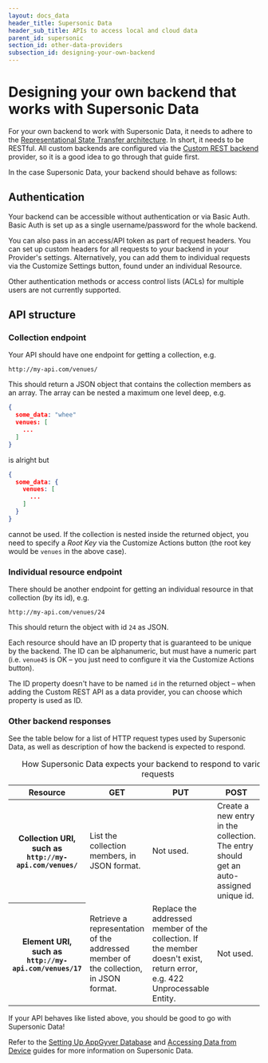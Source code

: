 ```yaml
---
layout: docs_data
header_title: Supersonic Data
header_sub_title: APIs to access local and cloud data
parent_id: supersonic
section_id: other-data-providers
subsection_id: designing-your-own-backend
---
```


# Designing your own backend that works with Supersonic Data

For your own backend to work with Supersonic Data, it needs to adhere to the [Representational State Transfer architecture](http://en.wikipedia.org/wiki/Representational_state_transfer). In short, it needs to be RESTful. All custom backends are configured via the [Custom REST backend](/supersonic/guides/data/other-data-providers/custom-rest-backend/) provider, so it is a good idea to go through that guide first.

In the case Supersonic Data, your backend should behave as follows:

## Authentication

Your backend can be accessible without authentication or via Basic Auth. Basic Auth is set up as a single username/password for the whole backend.

You can also pass in an access/API token as part of request headers. You can set up custom headers for all requests to your backend in your Provider's settings. Alternatively, you can add them to individual requests via the Customize Settings button, found under an individual Resource.

Other authentication methods or access control lists (ACLs) for multiple users are not currently supported.

## API structure

### Collection endpoint

Your API should have one endpoint for getting a collection, e.g.

`http://my-api.com/venues/`

This should return a JSON object that contains the collection members as an array. The array can be nested a maximum one level deep, e.g.

```json
{
  some_data: "whee"
  venues: [
    ...
  ]
}
```

is alright but

```json
{
  some_data: {
    venues: [
      ...
    ]
  }
}
```
cannot be used. If the collection is nested inside the returned object, you need to specify a _Root Key_ via the Customize Actions button (the root key would be `venues` in the above case).

### Individual resource endpoint

There should be another endpoint for getting an individual resource in that collection (by its id), e.g.

`http://my-api.com/venues/24`

This should return the object with id `24` as JSON.

Each resource should have an ID property that is guaranteed to be unique by the backend. The ID can be alphanumeric, but must have a numeric part (i.e. `venue45` is OK – you just need to configure it via the Customize Actions button).

The ID property doesn't have to be named `id` in the returned object – when adding the Custom REST API as a data provider, you can choose which property is used as ID.

### Other backend responses

See the table below for a list of HTTP request types used by Supersonic Data, as well as description of how the backend is expected to respond.

<table class="table">
<caption>How Supersonic Data expects your backend to respond to various HTTP requests</caption>
<thead>
  <tr>
    <th>Resource</th>
    <th>GET</th>
    <th>PUT</th>
    <th>POST</th>
    <th>DELETE</th>
  </tr>
</thead>
<tbody>
  <tr>
    <th scope="row">Collection URI, such as <code>http://my-api.com/venues/</code></th>
    <td>List the collection members, in JSON format.</td>
    <td>Not used.</td>
    <td>Create a new entry in the collection. The entry should get an auto-assigned unique id.</td>
    <td>Not used.</td>
  </tr>
  <tr>
    <th scope="row">Element URI, such as <code>http://my-api.com/venues/17</code></th>
    <td>Retrieve a representation of the addressed member of the collection, in JSON format.</td>
    <td>Replace the addressed member of the collection. If the member doesn't exist, return error, e.g. 422 Unprocessable Entity.</td>
    <td>Not used.</td>
    <td>Delete the addressed member of the collection.</td>
  </tr>
</tbody>
</table>

If your API behaves like listed above, you should be good to go with Supersonic Data!

Refer to the [Setting Up AppGyver Database](/supersonic/guides/data/setting-up-appgyver-database/) and [Accessing Data from Device](/supersonic/guides/data/accessing-data-from-device/) guides for more information on Supersonic Data.
